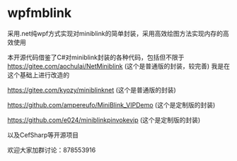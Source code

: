 # wpfmblink
采用.net纯wpf方式实现对miniblink的简单封装，采用高效绘图方法实现内存的高效使用

本开源代码借鉴了C#对miniblink封装的各种代码，包括但不限于
https://gitee.com/aochulai/NetMiniblink (这个是普通版的封装，较完善)  我是在这个基础上进行改造的

https://gitee.com/kyozy/miniblinknet (这个是普通版的封装)

https://github.com/ampereufo/MiniBlink_VIPDemo (这个是定制版的封装)

https://github.com/e024/miniblinkpinvokevip (这个是定制版的封装)


以及CefSharp等开源项目

欢迎大家加群讨论：878553916
 
 
